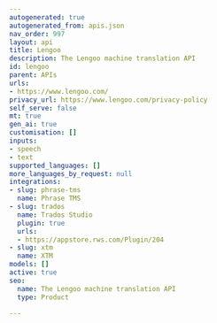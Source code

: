 ```yaml
---
autogenerated: true
autogenerated_from: apis.json
nav_order: 997
layout: api
title: Lengoo
description: The Lengoo machine translation API
id: lengoo
parent: APIs
urls:
- https://www.lengoo.com/
privacy_url: https://www.lengoo.com/privacy-policy
self_serve: false
mt: true
gen_ai: true
customisation: []
inputs:
- speech
- text
supported_languages: []
more_languages_by_request: null
integrations:
- slug: phrase-tms
  name: Phrase TMS
- slug: trados
  name: Trados Studio
  plugin: true
  urls:
  - https://appstore.rws.com/Plugin/204
- slug: xtm
  name: XTM
models: []
active: true
seo:
  name: The Lengoo machine translation API
  type: Product

---
```


